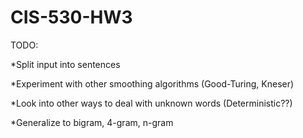 # CIS-530-HW3
TODO: 

*Split input into sentences

*Experiment with other smoothing algorithms (Good-Turing, Kneser)

*Look into other ways to deal with unknown words (Deterministic??)

*Generalize to bigram, 4-gram, n-gram
